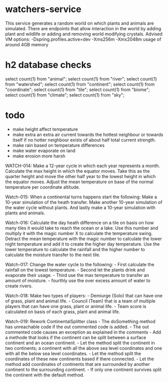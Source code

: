 # watchers-service
This service generates a random world on which plants and animals are simulated.
There are endpoints that allow interaction in the world by adding plant and wildlife or adding and removing world modifying crystals.
Advised VM options: -Dspring.profiles.active=dev -Xms256m -Xmx2048m
usage of around 4GB memory

# h2 database checks
select count(1) from "animal";
select count(1) from "river";
select count(1) from "watershed";
select count(1) from "continent";
select count(1) from "coordinate";
select count(1) from "tile";
select count(1) from "biome";
select count(1) from "climate";
select count(1) from "sky";

# todo
 - make height affect temperature
 - make extra an extra air current towards the hottest neighbour or towards itself if no hotter neighbour exists of about half total current strength.
 - make rain based on temperature differences
 - make water evaporate on land
 - make erosion more harsh

WATCH-014: Make a 12-year cycle in which each year represents a month. Calculate the max height in which the equator moves.
    Take this as the quarter height and move the other half year to the lowest height in which the equator moves.
    Adjust the mean temperature on base of the normal temperature per coordinate altitude.

Watch-015: When a continental turns happens start the following: 
    Make a 10-year simulation of the heath transfer. Make another 10-year simulation of the water cycle without plants.
    And lastly make a 10-year simulation with plants and animals.

Watch-016: Calculate the day heath difference on a tile on basis on how many tiles it would take to reach the ocean or a lake.
    Use this number and multiply it with the magic number X to calculate the temperature swing.
    Detract the mean temperature with the magic number to calculate the lower night temperature and add it to create the higher day temperature.
    Use the lower temperature to calculate the rainfall and the higher number to calculate the moisture transfer to the next tile.

Watch-017: Change the water cycle to the following:
    - First calculate the rainfall on the lowest temperature.
    - Second let the plants drink and evaporate their usage.
    - Third use the max temperature to transfer an amount of moisture.
    - fourthly use the over excess amount of water to create rivers.

Watch-018: Make two types of players:
    - Demiurge (Solo) that can have one of grass, plant and animal life.
    - Council (Team) that is a team of multiple players that can have one grass, plant or animal life.
    - Team score is calculated on basis of each grass, plant and animal life.

Watch-019: Rework ContinentalSplitter class
    - The doSomething method has unreachable code if the out commented code is added.
    - The out commented code causes an exception as explained in the comments
    - Add a methode that looks if the continent can be split between a surface continent and an ocean continent.
        - Let the method split the continent in two continents; a continent with all the above sea level coordinates and one with all the below sea level coordinates.
        - Let the method split the coordinates of these new continents based if there connected.
        - Let the method add coordinates of continents that are surrounded by another continent to the surrounding continent.
        - If only one continent survives split the continent with the default method.